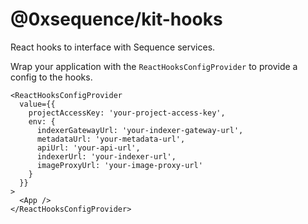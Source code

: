 # @0xsequence/kit-hooks

React hooks to interface with Sequence services.

Wrap your application with the `ReactHooksConfigProvider` to provide a config to the hooks.

```tsx
<ReactHooksConfigProvider
  value={{
    projectAccessKey: 'your-project-access-key',
    env: {
      indexerGatewayUrl: 'your-indexer-gateway-url',
      metadataUrl: 'your-metadata-url',
      apiUrl: 'your-api-url',
      indexerUrl: 'your-indexer-url',
      imageProxyUrl: 'your-image-proxy-url'
    }
  }}
>
  <App />
</ReactHooksConfigProvider>
```
